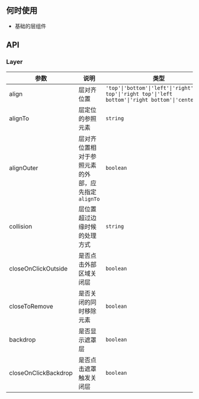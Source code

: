 ## 何时使用

- 基础的层组件

## API

### Layer

| 参数 | 说明 | 类型 | 默认值 |
| --- | --- | --- | --- |
| align | 层对齐位置 | `'top'\|'bottom'\|'left'\|'right'\|'left top'\|'right top'\|'left bottom'\|'right bottom'\|'center' ` | - |
| alignTo | 层定位的参照元素 | `string` | `window` |
| alignOuter | 层对齐位置相对于参照元素的外部，应先指定`alignTo` | `boolean` | `false` |
| collision | 层位置超过边缘时候的处理方式 | `string` | `flipfit` |
| closeOnClickOutside | 是否点击外部区域关闭层 | `boolean` | `false` |
| closeToRemove | 是否关闭的同时移除元素 | `boolean` | `false` |
| backdrop | 是否显示遮罩层 | `boolean` | `false` |
| closeOnClickBackdrop | 是否点击遮罩触发关闭层 | `boolean` | `false` |
